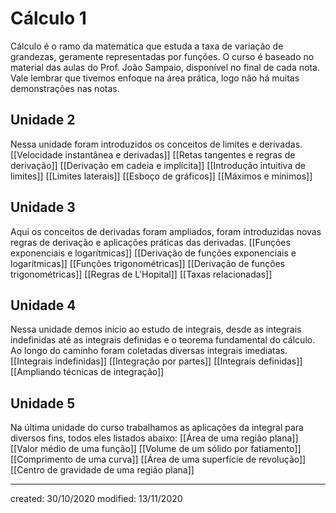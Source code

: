 # Cálculo 1
Cálculo é o ramo da matemática que estuda a taxa de variação de grandezas, geramente representadas por funções. O curso é baseado no material das aulas do Prof. João Sampaio, disponível no final de cada nota. Vale lembrar que tivemos enfoque na área prática, logo não há muitas demonstrações nas notas. 

## Unidade 2
Nessa unidade foram introduzidos os conceitos de limites e derivadas.
[[Velocidade instantânea e derivadas]]
[[Retas tangentes e regras de derivação]]
[[Derivação em cadeia e implícita]]
[[Introdução intuitiva de limites]]
[[Limites laterais]]
[[Esboço de gráficos]]
[[Máximos e mínimos]]

## Unidade 3
Aqui os conceitos de derivadas foram ampliados, foram introduzidas novas regras de derivação e aplicações práticas das derivadas. 
[[Funções exponenciais e logarítmicas]]
[[Derivação de funções exponenciais e logarítmicas]]
[[Funções trigonométricas]]
[[Derivação de funções trigonométricas]]
[[Regras de L'Hopital]]
[[Taxas relacionadas]]

## Unidade 4
Nessa unidade demos início ao estudo de integrais, desde as integrais indefinidas até as integrais definidas e o teorema fundamental do cálculo. Ao longo do caminho foram coletadas diversas integrais imediatas.
[[Integrais indefinidas]]
[[Integração por partes]]
[[Integrais definidas]]
[[Ampliando técnicas de integração]]

## Unidade 5
Na última unidade do curso trabalhamos as aplicações da integral para diversos fins, todos eles listados abaixo:
[[Área de uma região plana]]
[[Valor médio de uma função]]
[[Volume de um sólido por fatiamento]]
[[Comprimento de uma curva]]
[[Área de uma superfície de revolução]]
[[Centro de gravidade de uma região plana]]

---

created: 30/10/2020
modified: 13/11/2020